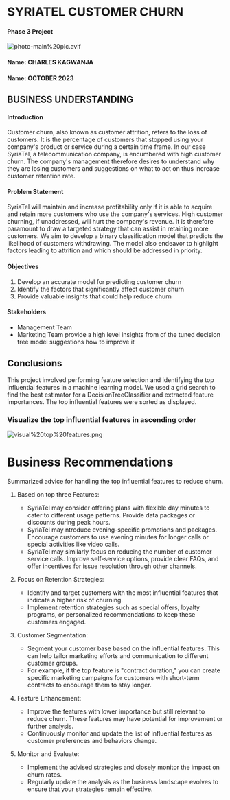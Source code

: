 # **SYRIATEL CUSTOMER CHURN**
#### Phase 3 Project
![photo-main%20pic.avif](attachment:photo-main%20pic.avif)
#### Name: CHARLES KAGWANJA
#### Name: OCTOBER 2023
## **BUSINESS UNDERSTANDING**
#### Introduction

Customer churn, also known as customer attrition, refers to the loss of customers. It is the percentage of customers that stopped using your company's product or service during a certain time frame. In our case SyriaTel, a telecommunication company, is encumbered with high customer churn. The company's management therefore desires to understand why they are losing customers and suggestions on what to act on thus increase customer retention rate.

#### Problem Statement

SyriaTel will maintain and increase profitability only if it is able to acquire and retain more customers who use the company's services. High customer churning, if unaddressed, will hurt the company's revenue. It is therefore paramount to draw a targeted strategy that can assist in retaining more customers. We aim to develop a binary classification model that predicts the likelihood of customers withdrawing. The model also endeavor to highlight factors leading to attrition and which should be addressed in priority.

#### Objectives
1. Develop an accurate model for predicting customer churn
2. Identify the factors that significantly affect customer churn
3. Provide valuable insights that could help reduce churn

#### Stakeholders
 * Management Team
 * Marketing Team
provide a high level insights from  of the tuned decision tree model  suggestions how to improve it 
## Conclusions 


This project involved performing feature selection and identifying the top influential features in a machine learning model. We used a grid search to find the best estimator for a DecisionTreeClassifier and extracted feature importances. The top influential features were sorted as displayed.



### Visualize the top influential features in ascending order
![visual%20top%20features.png](attachment:visual%20top%20features.png)
# Business Recommendations

Summarized advice for handling the top influential features to reduce churn.

1. Based on top  three Features:
    - SyriaTel may consider offering plans with flexible day minutes to cater to different usage patterns. Provide data packages or discounts during peak hours.
    - SyriaTel may ntroduce evening-specific promotions and packages. Encourage customers to use evening minutes for longer calls or special activities like video calls.
    - SyriaTel may similarly focus on reducing the number of customer service calls. Improve self-service options, provide clear FAQs, and offer incentives for issue resolution through other channels.  

2. Focus on Retention Strategies:
    - Identify and target customers with the most influential features that indicate a higher risk of churning.
    - Implement retention strategies such as special offers, loyalty programs, or personalized recommendations to keep these customers engaged.

3. Customer Segmentation:
    - Segment your customer base based on the influential features. This can help tailor marketing efforts and communication to different customer groups.
    - For example, if the top feature is "contract duration," you can create specific marketing campaigns for customers with short-term contracts to encourage them to stay longer.
    

    
    
    
    

4. Feature Enhancement:
    - Improve the features with lower importance but still relevant to reduce churn. These features may have potential for improvement or further analysis.
    - Continuously monitor and update the list of influential features as customer preferences and behaviors change.

5. Monitor and Evaluate:
    - Implement the advised strategies and closely monitor the impact on churn rates.
    - Regularly update the analysis as the business landscape evolves to ensure that your strategies remain effective.

 